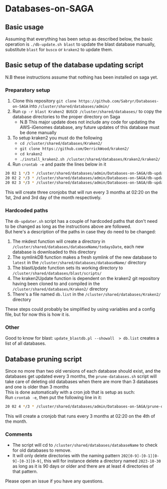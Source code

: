 # Databases-on-SAGA

## Basic usage
Assuming that everything has been setup as described below, the basic operation is `./db-update.sh blast` to update the blast database manually, substitute `blast` for `busco` or `kraken2` to update them.

## Basic setup of the database updating script 
N.B these instructions assume that nothing has been installed on saga yet.                                                                                                                        

### Preparatory setup
1. Clone this repository `git clone https://github.com/Sabryr/Databases-on-SAGA` into `/cluster/shared/databases/admin/`
1. Run `cp -r blast Kraken2 BUSCO /cluster/shared/databases/` to copy the database directories to the proper directory on Saga
    * N.B This major update does not include any code for updating the AWS-iGenomes database, any future updates of this database must be done manually
1. To setup kraken2 you must do the following  
    * `cd /cluster/shared/databases/Kraken2/`
    * `git clone https://github.com/DerrickWood/kraken2/`
    * `cd kraken2`
    * `./install_kraken2.sh /cluster/shared/databases/Kraken2/kraken2/`
1. Run `crontab -e` and paste the lines below in it

```bash
20 02 1 */3 * /cluster/shared/databases/admin/Databases-on-SAGA/db-updater.sh blast >> /cluster/shared/databases/admin/Databases-on-SAGA/logs/blast.log 2>&1
20 02 2 */3 * /cluster/shared/databases/admin/Databases-on-SAGA/db-updater.sh busco >> /cluster/shared/databases/admin/Databases-on-SAGA/logs/busco.log 2>&1                                                
20 02 3 */3 * /cluster/shared/databases/admin/Databases-on-SAGA/db-updater.sh kraken2 >> /cluster/shared/databases/admin/Databases-on-SAGA/logs/kraken2.log 2>&1                                            
```
This will create three cronjobs that will run every 3 months at 02:20 on the 1st, 2nd and 3rd day of the month respectively.

### Hardcoded paths
The `db-updater.sh` script has a couple of hardcoded paths that don't need to be changed as long as the instructions above are followed.  
But here's a description of the paths in case they do need to be changed:

1. The mkdest function will create a directory in `/cluster/shared/databases/databaseName/todaysDate`, each new database is downloaded to this directory                                                    
1. The symlinkDB function makes a fresh symlink of the new database to `latest` in the `/cluster/shared/databases/databaseName/` directory  
1. The blastUpdate function sets its working directory to `/cluster/shared/databases/blast/scripts/`  
1. The kraken2Update function is dependent on the kraken2 git repository having been cloned to and compiled in the `/cluster/shared/databases/Kraken2/` directory  
1. There's a file named `db.list` in the `/cluster/shared/databases/Kraken2/` directory  

These steps could probably be simplified by using variables and a config file, but for now this is how it is.

### Other
Good to know for blast: `update_blastdb.pl --showall  > db.list` creates a list of all databases.

## Database pruning script
Since no more than two old versions of each database should exist, and the databases get updated every 3 months, the `prune-databases.sh` script will take care of deleting old databases when there are more than 3 databases and one is older than 3 months  
This is done automatically with a cron job that is setup as such:                                                                                                                                           
Run `crontab -e`, then put the following line in it:                                                                                                                                                        
```bash
20 02 4 */3 * /cluster/shared/databases/admin/Databases-on-SAGA/prune-databases.sh >> /cluster/shared/databases/admin/Databases-on-SAGA/logs/pruner.log 2>&1
``` 
This will create a cronjob that runs every 3 months at 02:20 on the 4th of the month.

### Comments
* The script will cd to `/cluster/shared/databases/databaseName` to check for old databases to remove.  
* It will only delete directories with the naming pattern `202[0-9]-[0-1][0-9]-[0-3][0-9]`, this will for instance delete a directory named `2023-10-30` as long as it is 90 days or older and there are at least 4 directories of that pattern.

Please open an issue if you have any questions.  
